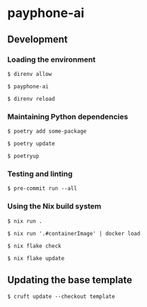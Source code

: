 # payphone-ai

## Development

### Loading the environment

```shell
$ direnv allow
```

```shell
$ payphone-ai
```

```shell
$ direnv reload
```

### Maintaining Python dependencies

```shell
$ poetry add some-package
```

```shell
$ poetry update
```

```shell
$ poetryup
```

### Testing and linting

```shell
$ pre-commit run --all
```

### Using the Nix build system

```shell
$ nix run .
```

```shell
$ nix run '.#containerImage' | docker load
```

```shell
$ nix flake check
```

```shell
$ nix flake update
```

## Updating the base template

```shell
$ cruft update --checkout template
```
